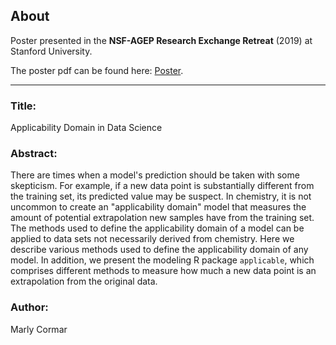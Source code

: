 ## About

Poster presented in the **NSF-AGEP Research Exchange Retreat** (2019) at Stanford University.

The poster pdf can be found here: [Poster](https://www.marlycormar.com/presentations/Poster.pdf).

<hr>

### Title:
Applicability Domain in Data Science

### Abstract:
There are times when a model's prediction should be taken with some skepticism. For example, if a new data point is substantially different from the training set, its predicted value may be suspect. In chemistry, it is not uncommon to create an "applicability domain" model that measures the amount of potential extrapolation new samples have from the training set. The methods used to define the applicability domain of a model can be applied to data sets not necessarily derived from chemistry. Here we describe various methods used to define the applicability domain of any model. In addition, we present the modeling R package `applicable`, which comprises different methods to measure how much a new data point is an extrapolation from the original data.

### Author:
Marly Cormar
